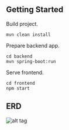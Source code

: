 ## Getting Started

Build project.

```
mvn clean install
```

Prepare backend app.

```
cd backend
mvn spring-boot:run
```

Serve frontend.

```
cd frontend
npm start
```

## ERD
![alt tag](http://i.imgur.com/lx8zzAn.png)
